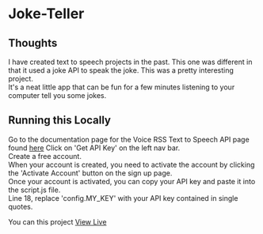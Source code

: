 # Joke-Teller

## Thoughts

I have created text to speech projects in the past. This one was different in that it used a joke API to speak the joke. This was a pretty interesting project.\
It's a neat little app that can be fun for a few minutes listening to your computer tell you some jokes.

## Running this Locally

Go to the documentation page for the Voice RSS Text to Speech API page found [here](https://www.voicerss.org/tts/default.aspx)
Click on 'Get API Key' on the left nav bar.\
Create a free account.\
When your account is created, you need to activate the account by clicking the 'Activate Account' button on the sign up page.\
Once your account is activated, you can copy your API key and paste it into the script.js file.\
Line 18, replace 'config.MY_KEY' with your API key contained in single quotes.

You can this project [View Live](robotgif.netlify.app)
